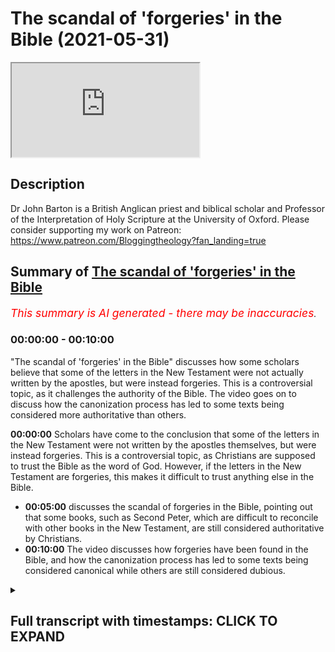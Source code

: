 # The scandal of 'forgeries' in the Bible (2021-05-31)

<iframe loading='lazy' src='https://www.youtube.com/embed/DY7V9Ch7Q5k'></iframe>

## Description

Dr John Barton is a British Anglican priest and biblical scholar and Professor of the Interpretation of Holy Scripture at the University of Oxford.
Please consider supporting my work on Patreon: https://www.patreon.com/Bloggingtheology?fan_landing=true

## Summary of [The scandal of 'forgeries' in the Bible](https://www.youtube.com/watch?v=DY7V9Ch7Q5k)


*<span style="color:red; font-size:125%">This summary is AI generated - there may be inaccuracies</span>. [](/)*

### <a onclick="modifyYTiframeseektime('0')">00:00:00</a> - <a onclick="modifyYTiframeseektime('600')">00:10:00</a>

 "The scandal of 'forgeries' in the Bible" discusses how some scholars believe that some of the letters in the New Testament were not actually written by the apostles, but were instead forgeries. This is a controversial topic, as it challenges the authority of the Bible. The video goes on to discuss how the canonization process has led to some texts being considered more authoritative than others.

**<a onclick="modifyYTiframeseektime('0')">00:00:00</a>** Scholars have come to the conclusion that some of the letters in the New Testament were not written by the apostles themselves, but were instead forgeries. This is a controversial topic, as Christians are supposed to trust the Bible as the word of God. However, if the letters in the New Testament are forgeries, this makes it difficult to trust anything else in the Bible.
* **<a onclick="modifyYTiframeseektime('300')">00:05:00</a>** discusses the scandal of forgeries in the Bible, pointing out that some books, such as Second Peter, which are difficult to reconcile with other books in the New Testament, are still considered authoritative by Christians.
* **<a onclick="modifyYTiframeseektime('600')">00:10:00</a>** The video discusses how forgeries have been found in the Bible, and how the canonization process has led to some texts being considered canonical while others are still considered dubious.

<details><summary><h2>Full transcript with timestamps: CLICK TO EXPAND</h2></summary>

<a onclick="modifyYTiframeseektime('0')">0:00:00</a> now some of the conclusions pivotal  
<a onclick="modifyYTiframeseektime('1')">0:00:01</a> scholars come to  
<a onclick="modifyYTiframeseektime('3')">0:00:03</a> are not controversial and they're not  
<a onclick="modifyYTiframeseektime('4')">0:00:04</a> startling and shocking and so on  
<a onclick="modifyYTiframeseektime('7')">0:00:07</a> at all where the gospels are concerned i  
<a onclick="modifyYTiframeseektime('9')">0:00:09</a> think some of it is fairly  
<a onclick="modifyYTiframeseektime('11')">0:00:11</a> dynamite  
<a onclick="modifyYTiframeseektime('15')">0:00:15</a> i completely agree but can i suggest  
<a onclick="modifyYTiframeseektime('17')">0:00:17</a> there's actually an even more  
<a onclick="modifyYTiframeseektime('18')">0:00:18</a> controversial  
<a onclick="modifyYTiframeseektime('19')">0:00:19</a> subject um sort of hard point about the  
<a onclick="modifyYTiframeseektime('20')">0:00:20</a> controversies but these are the things  
<a onclick="modifyYTiframeseektime('22')">0:00:22</a> that perhaps really will surprise  
<a onclick="modifyYTiframeseektime('24')">0:00:24</a> us and viewers um and that is to do  
<a onclick="modifyYTiframeseektime('27')">0:00:27</a> with uh paul's letters  
<a onclick="modifyYTiframeseektime('31')">0:00:31</a> and it  
<a onclick="modifyYTiframeseektime('34')">0:00:34</a> is uh very widely accepted amongst new  
<a onclick="modifyYTiframeseektime('37')">0:00:37</a> testament scholars  
<a onclick="modifyYTiframeseektime('38')">0:00:38</a> outside of very conservative circles  
<a onclick="modifyYTiframeseektime('40')">0:00:40</a> perhaps in the united states and  
<a onclick="modifyYTiframeseektime('42')">0:00:42</a> one or two places elsewhere that the new  
<a onclick="modifyYTiframeseektime('44')">0:00:44</a> testament contains  
<a onclick="modifyYTiframeseektime('45')">0:00:45</a> letters which state that they are by  
<a onclick="modifyYTiframeseektime('49')">0:00:49</a> the apostle paul like the first letter  
<a onclick="modifyYTiframeseektime('51')">0:00:51</a> of timothy his second letter to timothy  
<a onclick="modifyYTiframeseektime('53')">0:00:53</a> and  
<a onclick="modifyYTiframeseektime('53')">0:00:53</a> letter of titus but nevertheless are not  
<a onclick="modifyYTiframeseektime('56')">0:00:56</a> usually seen  
<a onclick="modifyYTiframeseektime('57')">0:00:57</a> as uh by paul but are for variety of  
<a onclick="modifyYTiframeseektime('60')">0:01:00</a> reasons but seen as  
<a onclick="modifyYTiframeseektime('62')">0:01:02</a> uh much later works now  
<a onclick="modifyYTiframeseektime('65')">0:01:05</a> that in itself um as you say on page 185  
<a onclick="modifyYTiframeseektime('70')">0:01:10</a> scholars it was it has been common you  
<a onclick="modifyYTiframeseektime('73')">0:01:13</a> say  
<a onclick="modifyYTiframeseektime('74')">0:01:14</a> for new testament scholars to say that  
<a onclick="modifyYTiframeseektime('75')">0:01:15</a> the attribution of texts to people who  
<a onclick="modifyYTiframeseektime('77')">0:01:17</a> were not their actual  
<a onclick="modifyYTiframeseektime('79')">0:01:19</a> authors was a matter of convention in  
<a onclick="modifyYTiframeseektime('82')">0:01:22</a> the  
<a onclick="modifyYTiframeseektime('82')">0:01:22</a> ancient world and in the case of the  
<a onclick="modifyYTiframeseektime('85')">0:01:25</a> bible you know it's  
<a onclick="modifyYTiframeseektime('86')">0:01:26</a> often said well look um moses is is  
<a onclick="modifyYTiframeseektime('89')">0:01:29</a> given the honor of having author the  
<a onclick="modifyYTiframeseektime('90')">0:01:30</a> pentateuch and david all of the psalms  
<a onclick="modifyYTiframeseektime('92')">0:01:32</a> and  
<a onclick="modifyYTiframeseektime('93')">0:01:33</a> king solomon the actual proverbs  
<a onclick="modifyYTiframeseektime('95')">0:01:35</a> attributed  
<a onclick="modifyYTiframeseektime('96')">0:01:36</a> uh you know to him but you say that this  
<a onclick="modifyYTiframeseektime('99')">0:01:39</a> is  
<a onclick="modifyYTiframeseektime('100')">0:01:40</a> um you're not persuaded by that because  
<a onclick="modifyYTiframeseektime('102')">0:01:42</a> the letters in the new testament  
<a onclick="modifyYTiframeseektime('104')">0:01:44</a> uh are are the authentic ones uh  
<a onclick="modifyYTiframeseektime('108')">0:01:48</a> and the answer the lessons in the new  
<a onclick="modifyYTiframeseektime('109')">0:01:49</a> testament attributed to paul  
<a onclick="modifyYTiframeseektime('112')">0:01:52</a> within the text themselves claim to be  
<a onclick="modifyYTiframeseektime('116')">0:01:56</a> by paul so  
<a onclick="modifyYTiframeseektime('117')">0:01:57</a> nowhere in the pentateuch does it say i  
<a onclick="modifyYTiframeseektime('119')">0:01:59</a> moses wrote this he's not in the first  
<a onclick="modifyYTiframeseektime('120')">0:02:00</a> person  
<a onclick="modifyYTiframeseektime('121')">0:02:01</a> ditto for the proverbs um for the psalms  
<a onclick="modifyYTiframeseektime('125')">0:02:05</a> but paul's letter say to uh one timothy  
<a onclick="modifyYTiframeseektime('128')">0:02:08</a> actually claims to be by  
<a onclick="modifyYTiframeseektime('129')">0:02:09</a> paul and you argue uh persuasively  
<a onclick="modifyYTiframeseektime('133')">0:02:13</a> and in the light also by ehrman's uh  
<a onclick="modifyYTiframeseektime('135')">0:02:15</a> recent work  
<a onclick="modifyYTiframeseektime('136')">0:02:16</a> on uh his academic work called forgery  
<a onclick="modifyYTiframeseektime('139')">0:02:19</a> and counter forgery the big thick  
<a onclick="modifyYTiframeseektime('141')">0:02:21</a> scholarly tone which i i i've read  
<a onclick="modifyYTiframeseektime('145')">0:02:25</a> um he says that this common scholarly  
<a onclick="modifyYTiframeseektime('148')">0:02:28</a> idea that this um attribution of  
<a onclick="modifyYTiframeseektime('151')">0:02:31</a> false authorship was an accepted  
<a onclick="modifyYTiframeseektime('153')">0:02:33</a> convention in the ancient world  
<a onclick="modifyYTiframeseektime('155')">0:02:35</a> he argues and you do that absolutely no  
<a onclick="modifyYTiframeseektime('158')">0:02:38</a> evidence for this this is a  
<a onclick="modifyYTiframeseektime('159')">0:02:39</a> almost like an urban myth that scholars  
<a onclick="modifyYTiframeseektime('161')">0:02:41</a> have recycled and recycled over the  
<a onclick="modifyYTiframeseektime('163')">0:02:43</a> years  
<a onclick="modifyYTiframeseektime('164')">0:02:44</a> and in fact even in paul's letters uh  
<a onclick="modifyYTiframeseektime('166')">0:02:46</a> well i'm going to pause it but the point  
<a onclick="modifyYTiframeseektime('168')">0:02:48</a> is this that  
<a onclick="modifyYTiframeseektime('170')">0:02:50</a> the shocking thing here is that it is a  
<a onclick="modifyYTiframeseektime('172')">0:02:52</a> commonplace of new testament scholarship  
<a onclick="modifyYTiframeseektime('174')">0:02:54</a> that there are  
<a onclick="modifyYTiframeseektime('175')">0:02:55</a> forgeries actual forgeries in the new  
<a onclick="modifyYTiframeseektime('178')">0:02:58</a> testament  
<a onclick="modifyYTiframeseektime('179')">0:02:59</a> before being a letter that was written  
<a onclick="modifyYTiframeseektime('183')">0:03:03</a> with the intention to deceive its  
<a onclick="modifyYTiframeseektime('185')">0:03:05</a> readership  
<a onclick="modifyYTiframeseektime('186')">0:03:06</a> about the the true author of the text  
<a onclick="modifyYTiframeseektime('190')">0:03:10</a> and the author the pretend author being  
<a onclick="modifyYTiframeseektime('192')">0:03:12</a> someone famous  
<a onclick="modifyYTiframeseektime('193')">0:03:13</a> like peter or paul or or whoever  
<a onclick="modifyYTiframeseektime('197')">0:03:17</a> and and and this in the early church was  
<a onclick="modifyYTiframeseektime('199')">0:03:19</a> not an accepted  
<a onclick="modifyYTiframeseektime('200')">0:03:20</a> uh practice at all it scandalized  
<a onclick="modifyYTiframeseektime('204')">0:03:24</a> as you say that they abhorred it as we  
<a onclick="modifyYTiframeseektime('206')">0:03:26</a> can see in two thessalonians itself  
<a onclick="modifyYTiframeseektime('208')">0:03:28</a> where paul cheekily uh tells his readers  
<a onclick="modifyYTiframeseektime('211')">0:03:31</a> not to take  
<a onclick="modifyYTiframeseektime('212')">0:03:32</a> any notice of letters fraudulently  
<a onclick="modifyYTiframeseektime('214')">0:03:34</a> ascribed to him  
<a onclick="modifyYTiframeseektime('215')">0:03:35</a> as 2 thessalonians 2 2. the irony being  
<a onclick="modifyYTiframeseektime('218')">0:03:38</a> of course is that letter is probably a  
<a onclick="modifyYTiframeseektime('219')">0:03:39</a> forgery itself  
<a onclick="modifyYTiframeseektime('221')">0:03:41</a> so he's playing a game of double bluff  
<a onclick="modifyYTiframeseektime('223')">0:03:43</a> or something you know  
<a onclick="modifyYTiframeseektime('224')">0:03:44</a> a clever but and you discuss here  
<a onclick="modifyYTiframeseektime('228')">0:03:48</a> how christians are supposed to deal with  
<a onclick="modifyYTiframeseektime('230')">0:03:50</a> this if the new testament contains  
<a onclick="modifyYTiframeseektime('232')">0:03:52</a> works who whose authors intended to  
<a onclick="modifyYTiframeseektime('235')">0:03:55</a> deceive their readership  
<a onclick="modifyYTiframeseektime('237')">0:03:57</a> about the authorship of the text itself  
<a onclick="modifyYTiframeseektime('241')">0:04:01</a> how can we trust it just to to tell us  
<a onclick="modifyYTiframeseektime('244')">0:04:04</a> the god the god-given truth the gospel  
<a onclick="modifyYTiframeseektime('246')">0:04:06</a> truth about anything else  
<a onclick="modifyYTiframeseektime('248')">0:04:08</a> and can we and can these texts be used  
<a onclick="modifyYTiframeseektime('250')">0:04:10</a> in in churches  
<a onclick="modifyYTiframeseektime('252')">0:04:12</a> to proclaim the inspired word of god  
<a onclick="modifyYTiframeseektime('255')">0:04:15</a> if if that is the the nature of these  
<a onclick="modifyYTiframeseektime('257')">0:04:17</a> texts  
<a onclick="modifyYTiframeseektime('259')">0:04:19</a> so there's a lot there but i was just  
<a onclick="modifyYTiframeseektime('260')">0:04:20</a> trying  
<a onclick="modifyYTiframeseektime('262')">0:04:22</a> now i think i i mean what's happened is  
<a onclick="modifyYTiframeseektime('265')">0:04:25</a> that as you  
<a onclick="modifyYTiframeseektime('266')">0:04:26</a> quite rightly say um people have drawn  
<a onclick="modifyYTiframeseektime('269')">0:04:29</a> an analogy with  
<a onclick="modifyYTiframeseektime('270')">0:04:30</a> books in the old testament like proverbs  
<a onclick="modifyYTiframeseektime('272')">0:04:32</a> subscribe to solomon and so on  
<a onclick="modifyYTiframeseektime('274')">0:04:34</a> that's a matter of saying these works  
<a onclick="modifyYTiframeseektime('276')">0:04:36</a> are kind of under the aegis of somebody  
<a onclick="modifyYTiframeseektime('278')">0:04:38</a> you know they are solomonic  
<a onclick="modifyYTiframeseektime('280')">0:04:40</a> in flavor and and as you write again  
<a onclick="modifyYTiframeseektime('284')">0:04:44</a> right he said with the pentateuch he  
<a onclick="modifyYTiframeseektime('285')">0:04:45</a> doesn't even say it's by moses  
<a onclick="modifyYTiframeseektime('287')">0:04:47</a> that's an ancient tradition it's my  
<a onclick="modifyYTiframeseektime('289')">0:04:49</a> moses whereas  
<a onclick="modifyYTiframeseektime('291')">0:04:51</a> what one timothy says starts paul and  
<a onclick="modifyYTiframeseektime('293')">0:04:53</a> the apostle of jesus christ is on and  
<a onclick="modifyYTiframeseektime('295')">0:04:55</a> actually  
<a onclick="modifyYTiframeseektime('296')">0:04:56</a> identifies the author as paul and even  
<a onclick="modifyYTiframeseektime('298')">0:04:58</a> refers to  
<a onclick="modifyYTiframeseektime('300')">0:05:00</a> incidents happening in paul's life  
<a onclick="modifyYTiframeseektime('303')">0:05:03</a> and people he's working with now  
<a onclick="modifyYTiframeseektime('306')">0:05:06</a> perhaps these letters are genuinely by  
<a onclick="modifyYTiframeseektime('309')">0:05:09</a> paul  
<a onclick="modifyYTiframeseektime('310')">0:05:10</a> there are arguments that try to show  
<a onclick="modifyYTiframeseektime('313')">0:05:13</a> that they  
<a onclick="modifyYTiframeseektime('313')">0:05:13</a> are which are not nonsensical arguments  
<a onclick="modifyYTiframeseektime('318')">0:05:18</a> but the majority of biblical soldiers as  
<a onclick="modifyYTiframeseektime('320')">0:05:20</a> you say  
<a onclick="modifyYTiframeseektime('321')">0:05:21</a> are agreed that they're not genuinely  
<a onclick="modifyYTiframeseektime('323')">0:05:23</a> paul now whether one uses the words  
<a onclick="modifyYTiframeseektime('325')">0:05:25</a> forgery or not because it's partly a  
<a onclick="modifyYTiframeseektime('327')">0:05:27</a> matter of  
<a onclick="modifyYTiframeseektime('329')">0:05:29</a> um taste you know i can bart airman  
<a onclick="modifyYTiframeseektime('332')">0:05:32</a> likes using that kind of language  
<a onclick="modifyYTiframeseektime('336')">0:05:36</a> but it seems to me that it's not a bad  
<a onclick="modifyYTiframeseektime('338')">0:05:38</a> word to use  
<a onclick="modifyYTiframeseektime('339')">0:05:39</a> of a book which says it's by somebody  
<a onclick="modifyYTiframeseektime('342')">0:05:42</a> that  
<a onclick="modifyYTiframeseektime('342')">0:05:42</a> manifests is not by the question then is  
<a onclick="modifyYTiframeseektime('346')">0:05:46</a> can something which is  
<a onclick="modifyYTiframeseektime('348')">0:05:48</a> in that sense of forgery be of religious  
<a onclick="modifyYTiframeseektime('351')">0:05:51</a> and spiritual value  
<a onclick="modifyYTiframeseektime('352')">0:05:52</a> exactly and um i think we probably can  
<a onclick="modifyYTiframeseektime('357')">0:05:57</a> um i don't think there was a convention  
<a onclick="modifyYTiframeseektime('359')">0:05:59</a> that you could do this and you you point  
<a onclick="modifyYTiframeseektime('361')">0:06:01</a> out that  
<a onclick="modifyYTiframeseektime('362')">0:06:02</a> um to thessalonians is actually contains  
<a onclick="modifyYTiframeseektime('365')">0:06:05</a> a  
<a onclick="modifyYTiframeseektime('366')">0:06:06</a> denunciation of falsely inscribed  
<a onclick="modifyYTiframeseektime('368')">0:06:08</a> letters even though problems one itself  
<a onclick="modifyYTiframeseektime('371')">0:06:11</a> um but uh  
<a onclick="modifyYTiframeseektime('374')">0:06:14</a> nevertheless works that were thought not  
<a onclick="modifyYTiframeseektime('378')">0:06:18</a> to be genuine were sometimes read in the  
<a onclick="modifyYTiframeseektime('380')">0:06:20</a> early church  
<a onclick="modifyYTiframeseektime('381')">0:06:21</a> but mostly when they read and took  
<a onclick="modifyYTiframeseektime('383')">0:06:23</a> seriously documents  
<a onclick="modifyYTiframeseektime('385')">0:06:25</a> out with a claim to leave a particular  
<a onclick="modifyYTiframeseektime('387')">0:06:27</a> author they did believe that person was  
<a onclick="modifyYTiframeseektime('389')">0:06:29</a> the author  
<a onclick="modifyYTiframeseektime('390')">0:06:30</a> and the idea of that you would reject a  
<a onclick="modifyYTiframeseektime('392')">0:06:32</a> forgery was certainly  
<a onclick="modifyYTiframeseektime('394')">0:06:34</a> current in the greek and roman world and  
<a onclick="modifyYTiframeseektime('396')">0:06:36</a> in the role of the new testament  
<a onclick="modifyYTiframeseektime('398')">0:06:38</a> so i i'm inclined to think forgery is  
<a onclick="modifyYTiframeseektime('401')">0:06:41</a> not an unfair word to use  
<a onclick="modifyYTiframeseektime('404')">0:06:44</a> and that does raise the problem you you  
<a onclick="modifyYTiframeseektime('407')">0:06:47</a> brought out  
<a onclick="modifyYTiframeseektime('408')">0:06:48</a> what does it do what do you do i mean  
<a onclick="modifyYTiframeseektime('411')">0:06:51</a> another example  
<a onclick="modifyYTiframeseektime('412')">0:06:52</a> uh that's an even more prominent example  
<a onclick="modifyYTiframeseektime('414')">0:06:54</a> in the world of scholarship is the  
<a onclick="modifyYTiframeseektime('415')">0:06:55</a> second letter of peter  
<a onclick="modifyYTiframeseektime('417')">0:06:57</a> which is adversely seen as probably the  
<a onclick="modifyYTiframeseektime('420')">0:07:00</a> the most um the most certain or the most  
<a onclick="modifyYTiframeseektime('422')">0:07:02</a> highly probable example of  
<a onclick="modifyYTiframeseektime('424')">0:07:04</a> pseudopicrophar  
<a onclick="modifyYTiframeseektime('425')">0:07:05</a> or forgery in the entire new testament  
<a onclick="modifyYTiframeseektime('429')">0:07:09</a> and interesting i find about that um it  
<a onclick="modifyYTiframeseektime('431')">0:07:11</a> is usually dated to perhaps the middle  
<a onclick="modifyYTiframeseektime('433')">0:07:13</a> of the second century even as late as  
<a onclick="modifyYTiframeseektime('434')">0:07:14</a> that  
<a onclick="modifyYTiframeseektime('435')">0:07:15</a> is that in the letter itself uh which  
<a onclick="modifyYTiframeseektime('438')">0:07:18</a> claims to be by the apostle peter of  
<a onclick="modifyYTiframeseektime('440')">0:07:20</a> course  
<a onclick="modifyYTiframeseektime('441')">0:07:21</a> it claims to be eyewitness testimony the  
<a onclick="modifyYTiframeseektime('443')">0:07:23</a> author it was an eyewitness to  
<a onclick="modifyYTiframeseektime('445')">0:07:25</a> jesus own ministry its own life and i  
<a onclick="modifyYTiframeseektime('448')">0:07:28</a> think it alludes to the transfiguration  
<a onclick="modifyYTiframeseektime('450')">0:07:30</a> the event  
<a onclick="modifyYTiframeseektime('451')">0:07:31</a> mentioned in these public gospels now to  
<a onclick="modifyYTiframeseektime('454')">0:07:34</a> say this is a forgery  
<a onclick="modifyYTiframeseektime('455')">0:07:35</a> is really really serious because here we  
<a onclick="modifyYTiframeseektime('458')">0:07:38</a> have  
<a onclick="modifyYTiframeseektime('459')">0:07:39</a> fake testimony if i can be blunt to  
<a onclick="modifyYTiframeseektime('462')">0:07:42</a> alleged events in jesus  
<a onclick="modifyYTiframeseektime('464')">0:07:44</a> life which are made up or at least uh  
<a onclick="modifyYTiframeseektime('466')">0:07:46</a> the person who wrote it was not there  
<a onclick="modifyYTiframeseektime('469')">0:07:49</a> and he is passing off that information  
<a onclick="modifyYTiframeseektime('471')">0:07:51</a> as if it was eyewitness  
<a onclick="modifyYTiframeseektime('472')">0:07:52</a> if that happened in a court of law today  
<a onclick="modifyYTiframeseektime('474')">0:07:54</a> you'd be  
<a onclick="modifyYTiframeseektime('476')">0:07:56</a> uh prosecuted for perjury you know you  
<a onclick="modifyYTiframeseektime('478')">0:07:58</a> there will be consequences  
<a onclick="modifyYTiframeseektime('480')">0:08:00</a> um and and yet because because  
<a onclick="modifyYTiframeseektime('483')">0:08:03</a> i mentioned to peter because it seems to  
<a onclick="modifyYTiframeseektime('485')">0:08:05</a> me that the most um  
<a onclick="modifyYTiframeseektime('487')">0:08:07</a> widely accepted instance of  
<a onclick="modifyYTiframeseektime('490')">0:08:10</a> pseudo-pigofer in the new testament  
<a onclick="modifyYTiframeseektime('492')">0:08:12</a> um and yet it this very fact  
<a onclick="modifyYTiframeseektime('495')">0:08:15</a> is it seems to not be known by  
<a onclick="modifyYTiframeseektime('498')">0:08:18</a> the church uh at large the laity use  
<a onclick="modifyYTiframeseektime('502')">0:08:22</a> that let alone the general  
<a onclick="modifyYTiframeseektime('503')">0:08:23</a> public who just carry on using this as  
<a onclick="modifyYTiframeseektime('506')">0:08:26</a> as if it was  
<a onclick="modifyYTiframeseektime('507')">0:08:27</a> actual eyewitness testimony and some  
<a onclick="modifyYTiframeseektime('510')">0:08:30</a> people would see that as a bit  
<a onclick="modifyYTiframeseektime('511')">0:08:31</a> scandalous  
<a onclick="modifyYTiframeseektime('512')">0:08:32</a> given that what we know now what we now  
<a onclick="modifyYTiframeseektime('514')">0:08:34</a> know about that text and how it is still  
<a onclick="modifyYTiframeseektime('516')">0:08:36</a> used  
<a onclick="modifyYTiframeseektime('516')">0:08:36</a> petrine testimony from the apostle the  
<a onclick="modifyYTiframeseektime('519')">0:08:39</a> prince of the apostles  
<a onclick="modifyYTiframeseektime('520')">0:08:40</a> himself chosen by jesus to uh to head up  
<a onclick="modifyYTiframeseektime('524')">0:08:44</a> the college of the apostles  
<a onclick="modifyYTiframeseektime('526')">0:08:46</a> to his catholic language and yet it was  
<a onclick="modifyYTiframeseektime('528')">0:08:48</a> in fact  
<a onclick="modifyYTiframeseektime('529')">0:08:49</a> such of such origin is that not a bit a  
<a onclick="modifyYTiframeseektime('532')">0:08:52</a> bit of a scandal  
<a onclick="modifyYTiframeseektime('533')">0:08:53</a> perhaps well i think perhaps it is yes i  
<a onclick="modifyYTiframeseektime('535')">0:08:55</a> mean it's  
<a onclick="modifyYTiframeseektime('536')">0:08:56</a> um it depends  
<a onclick="modifyYTiframeseektime('539')">0:08:59</a> a little bit depends on the the question  
<a onclick="modifyYTiframeseektime('542')">0:09:02</a> are these books  
<a onclick="modifyYTiframeseektime('543')">0:09:03</a> authoritative for christians because  
<a onclick="modifyYTiframeseektime('545')">0:09:05</a> they're by apostles why are they  
<a onclick="modifyYTiframeseektime('548')">0:09:08</a> authority for christians because they're  
<a onclick="modifyYTiframeseektime('549')">0:09:09</a> in the new testament  
<a onclick="modifyYTiframeseektime('552')">0:09:12</a> so for example with paul if  
<a onclick="modifyYTiframeseektime('555')">0:09:15</a> two thessalonians is difficult to  
<a onclick="modifyYTiframeseektime('557')">0:09:17</a> reconcile with one thessalonians  
<a onclick="modifyYTiframeseektime('559')">0:09:19</a> do we say yes but they're both scripture  
<a onclick="modifyYTiframeseektime('562')">0:09:22</a> or do we say well what did paul  
<a onclick="modifyYTiframeseektime('563')">0:09:23</a> actually teach what he talks in first  
<a onclick="modifyYTiframeseektime('565')">0:09:25</a> sessions and not what's in second  
<a onclick="modifyYTiframeseektime('567')">0:09:27</a> thessalonians  
<a onclick="modifyYTiframeseektime('568')">0:09:28</a> and so if we're describing paul's  
<a onclick="modifyYTiframeseektime('570')">0:09:30</a> teaching we should we should remove  
<a onclick="modifyYTiframeseektime('572')">0:09:32</a> two thessalonians from the picture  
<a onclick="modifyYTiframeseektime('575')">0:09:35</a> that seems to me to be the way we should  
<a onclick="modifyYTiframeseektime('577')">0:09:37</a> proceed but for other people  
<a onclick="modifyYTiframeseektime('579')">0:09:39</a> because the books are scriptural books  
<a onclick="modifyYTiframeseektime('582')">0:09:42</a> they have an authority which overrides  
<a onclick="modifyYTiframeseektime('584')">0:09:44</a> the fact that they're probably forgeries  
<a onclick="modifyYTiframeseektime('588')">0:09:48</a> for me they don't i mean i have i have  
<a onclick="modifyYTiframeseektime('590')">0:09:50</a> to say i have a sort of um  
<a onclick="modifyYTiframeseektime('593')">0:09:53</a> sieve you know through which only  
<a onclick="modifyYTiframeseektime('596')">0:09:56</a> certain books  
<a onclick="modifyYTiframeseektime('597')">0:09:57</a> fall as it were um but  
<a onclick="modifyYTiframeseektime('600')">0:10:00</a> um for some people the pseudo  
<a onclick="modifyYTiframeseektime('602')">0:10:02</a> pseudo-epigraphy doesn't matter very  
<a onclick="modifyYTiframeseektime('604')">0:10:04</a> much  
<a onclick="modifyYTiframeseektime('605')">0:10:05</a> because the books are after all  
<a onclick="modifyYTiframeseektime('607')">0:10:07</a> canonical scripture  
<a onclick="modifyYTiframeseektime('609')">0:10:09</a> so i suppose if you have a more catholic  
<a onclick="modifyYTiframeseektime('611')">0:10:11</a> either roman catholic or  
<a onclick="modifyYTiframeseektime('613')">0:10:13</a> anglo-catholic a higher ecclesiology  
<a onclick="modifyYTiframeseektime('616')">0:10:16</a> then you know the church uh which is  
<a onclick="modifyYTiframeseektime('618')">0:10:18</a> founded by christ  
<a onclick="modifyYTiframeseektime('619')">0:10:19</a> is led by the holy spirit has canonized  
<a onclick="modifyYTiframeseektime('622')">0:10:22</a> this set of texts and no others  
<a onclick="modifyYTiframeseektime('625')">0:10:25</a> yeah and therefore that is the kind of  
<a onclick="modifyYTiframeseektime('627')">0:10:27</a> guarantor of their  
<a onclick="modifyYTiframeseektime('629')">0:10:29</a> uh not authenticity but at least they're  
<a onclick="modifyYTiframeseektime('631')">0:10:31</a> fitting this  
<a onclick="modifyYTiframeseektime('632')">0:10:32</a> and and uh for use in christian worship  
<a onclick="modifyYTiframeseektime('635')">0:10:35</a> and teaching  
<a onclick="modifyYTiframeseektime('635')">0:10:35</a> i suppose they might get around it that  
<a onclick="modifyYTiframeseektime('637')">0:10:37</a> way but it's still the niggling problem  
<a onclick="modifyYTiframeseektime('639')">0:10:39</a> is it not that  
<a onclick="modifyYTiframeseektime('640')">0:10:40</a> it's still a forgery you know you know  
<a onclick="modifyYTiframeseektime('641')">0:10:41</a> you know i'm sorry i think it is a  
<a onclick="modifyYTiframeseektime('643')">0:10:43</a> niggling problem  
<a onclick="modifyYTiframeseektime('644')">0:10:44</a> won't totally go away i mean it raises  
<a onclick="modifyYTiframeseektime('648')">0:10:48</a> across this the whole question of the  
<a onclick="modifyYTiframeseektime('649')">0:10:49</a> canon  
<a onclick="modifyYTiframeseektime('650')">0:10:50</a> which i've got a lot of material on in  
<a onclick="modifyYTiframeseektime('651')">0:10:51</a> the book and  
<a onclick="modifyYTiframeseektime('653')">0:10:53</a> um my argument is that the canon is  
<a onclick="modifyYTiframeseektime('656')">0:10:56</a> fuzzy at the edges  
<a onclick="modifyYTiframeseektime('657')">0:10:57</a> yes but in the early church there was a  
<a onclick="modifyYTiframeseektime('660')">0:11:00</a> core of books  
<a onclick="modifyYTiframeseektime('661')">0:11:01</a> which includes the synoptic gospels and  
<a onclick="modifyYTiframeseektime('663')">0:11:03</a> john and the major letters of paul  
<a onclick="modifyYTiframeseektime('666')">0:11:06</a> which everybody agreed on and then there  
<a onclick="modifyYTiframeseektime('668')">0:11:08</a> are other letters that people knew were  
<a onclick="modifyYTiframeseektime('670')">0:11:10</a> a bit dubious  
<a onclick="modifyYTiframeseektime('671')">0:11:11</a> so even in the fourth century when we  
<a onclick="modifyYTiframeseektime('674')">0:11:14</a> find some athanasius  
<a onclick="modifyYTiframeseektime('676')">0:11:16</a> laying down what's in the little cannon  
<a onclick="modifyYTiframeseektime('678')">0:11:18</a> he says well the letters of two and  
<a onclick="modifyYTiframeseektime('680')">0:11:20</a> three  
<a onclick="modifyYTiframeseektime('681')">0:11:21</a> john second and third letters of john  
<a onclick="modifyYTiframeseektime('684')">0:11:24</a> are regarded by some of spurious  
<a onclick="modifyYTiframeseektime('688')">0:11:28</a> um on the same sorts of grounds as you  
<a onclick="modifyYTiframeseektime('690')">0:11:30</a> were mentoring for two peter  
<a onclick="modifyYTiframeseektime('692')">0:11:32</a> and it was known that some of the  
<a onclick="modifyYTiframeseektime('694')">0:11:34</a> lessons were dubious  
<a onclick="modifyYTiframeseektime('696')">0:11:36</a> and what's happened over time is that  
<a onclick="modifyYTiframeseektime('698')">0:11:38</a> the canon has  
<a onclick="modifyYTiframeseektime('700')">0:11:40</a> solidified into something where  
<a onclick="modifyYTiframeseektime('702')">0:11:42</a> everything is of equal  
<a onclick="modifyYTiframeseektime('703')">0:11:43</a> stature whereas in the early church  
<a onclick="modifyYTiframeseektime('706')">0:11:46</a> there were definitely  
<a onclick="modifyYTiframeseektime('706')">0:11:46</a> gradations of canonicity and of  
<a onclick="modifyYTiframeseektime('709')">0:11:49</a> authority  
<a onclick="modifyYTiframeseektime('711')">0:11:51</a> because eusebius in his uh famous  
<a onclick="modifyYTiframeseektime('713')">0:11:53</a> ecclesiastical history he discusses  
<a onclick="modifyYTiframeseektime('716')">0:11:56</a> the books that are you know are in and  
<a onclick="modifyYTiframeseektime('718')">0:11:58</a> those that are doubtful and those  
<a onclick="modifyYTiframeseektime('719')">0:11:59</a> are definitely out you know the new  
<a onclick="modifyYTiframeseektime('721')">0:12:01</a> testament kind of  
<a onclick="modifyYTiframeseektime('722')">0:12:02</a> is in both those first two categories  
<a onclick="modifyYTiframeseektime('724')">0:12:04</a> anyway there's some doubtful  
<a onclick="modifyYTiframeseektime('726')">0:12:06</a> texts or considered doubtful by many and  
<a onclick="modifyYTiframeseektime('728')">0:12:08</a> two peter is  
<a onclick="modifyYTiframeseektime('729')">0:12:09</a> i think one of them and other texas yes  
<a onclick="modifyYTiframeseektime('731')">0:12:11</a> that's right  
<a onclick="modifyYTiframeseektime('733')">0:12:13</a> yes there's a there are there are three  
<a onclick="modifyYTiframeseektime('735')">0:12:15</a> levels  
<a onclick="modifyYTiframeseektime('736')">0:12:16</a> there's definitely indefinitely out and  
<a onclick="modifyYTiframeseektime('738')">0:12:18</a> dubious  
<a onclick="modifyYTiframeseektime('740')">0:12:20</a> yes uh in the middle and um that was the  
<a onclick="modifyYTiframeseektime('743')">0:12:23</a> position for  
<a onclick="modifyYTiframeseektime('744')">0:12:24</a> most of the early fathers for the first  
<a onclick="modifyYTiframeseektime('746')">0:12:26</a> three or four centuries  
<a onclick="modifyYTiframeseektime('748')">0:12:28</a> in christianity rather than either the  
<a onclick="modifyYTiframeseektime('751')">0:12:31</a> thing is a canonical text or it isn't  
<a onclick="modifyYTiframeseektime('753')">0:12:33</a> there was a middle category  

</details>

